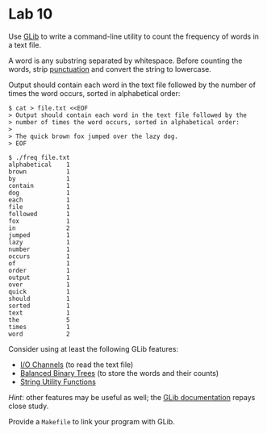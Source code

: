 # Lab 10

Use [GLib][1] to write a command-line utility to count the frequency of
words in a text file.

A word is any substring separated by whitespace. Before counting the
words, strip [punctuation][2] and convert the string to lowercase.

Output should contain each word in the text file followed by the number
of times the word occurs, sorted in alphabetical order:

    $ cat > file.txt <<EOF
    > Output should contain each word in the text file followed by the
    > number of times the word occurs, sorted in alphabetical order:
    >
    > The quick brown fox jumped over the lazy dog.
    > EOF

    $ ./freq file.txt
    alphabetical    1
    brown           1
    by              1
    contain         1
    dog             1
    each            1
    file            1
    followed        1
    fox             1
    in              2
    jumped          1
    lazy            1
    number          1
    occurs          1
    of              1
    order           1
    output          1
    over            1
    quick           1
    should          1
    sorted          1
    text            1
    the             5
    times           1
    word            2

Consider using at least the following GLib features:
 * [I/O Channels][3] (to read the text file)
 * [Balanced Binary Trees][4] (to store the words and their counts)
 * [String Utility Functions][5]

*Hint*: other features may be useful as well; the [GLib documentation][1]
repays close study.

Provide a `Makefile` to link your program with GLib.

[1]: https://developer.gnome.org/glib/2.48/
[2]: http://en.cppreference.com/w/c/string/byte/ispunct 
[3]: https://developer.gnome.org/glib/2.48/glib-IO-Channels.html
[4]: https://developer.gnome.org/glib/2.48/glib-Balanced-Binary-Trees.html
[5]: https://developer.gnome.org/glib/2.48/glib-String-Utility-Functions.html

